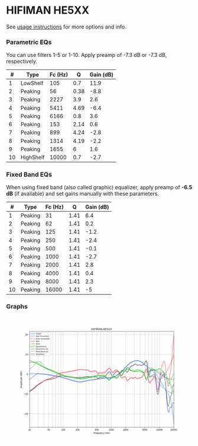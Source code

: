 # HIFIMAN HE5XX
See [usage instructions](https://github.com/jaakkopasanen/AutoEq#usage) for more options and info.

### Parametric EQs
You can use filters 1-5 or 1-10. Apply preamp of -7.3 dB or -7.3 dB, respectively.

|   # | Type      |   Fc (Hz) |    Q |   Gain (dB) |
|-----|-----------|-----------|------|-------------|
|   1 | LowShelf  |       105 | 0.7  |        11.9 |
|   2 | Peaking   |        56 | 0.38 |        -8.8 |
|   3 | Peaking   |      2227 | 3.9  |         2.6 |
|   4 | Peaking   |      5411 | 4.69 |        -6.4 |
|   5 | Peaking   |      6166 | 0.8  |         3.6 |
|   6 | Peaking   |       153 | 2.14 |         0.6 |
|   7 | Peaking   |       899 | 4.24 |        -2.8 |
|   8 | Peaking   |      1314 | 4.19 |        -2.2 |
|   9 | Peaking   |      1655 | 6    |         1.6 |
|  10 | HighShelf |     10000 | 0.7  |        -2.7 |

### Fixed Band EQs
When using fixed band (also called graphic) equalizer, apply preamp of **-6.5 dB** (if available) and set gains manually with these parameters.

|   # | Type    |   Fc (Hz) |    Q |   Gain (dB) |
|-----|---------|-----------|------|-------------|
|   1 | Peaking |        31 | 1.41 |         6.4 |
|   2 | Peaking |        62 | 1.41 |         0.2 |
|   3 | Peaking |       125 | 1.41 |        -1.2 |
|   4 | Peaking |       250 | 1.41 |        -2.4 |
|   5 | Peaking |       500 | 1.41 |        -0.1 |
|   6 | Peaking |      1000 | 1.41 |        -2.7 |
|   7 | Peaking |      2000 | 1.41 |         2.8 |
|   8 | Peaking |      4000 | 1.41 |         0.4 |
|   9 | Peaking |      8000 | 1.41 |         2.3 |
|  10 | Peaking |     16000 | 1.41 |        -5   |

### Graphs
![](./HIFIMAN%20HE5XX.png)
